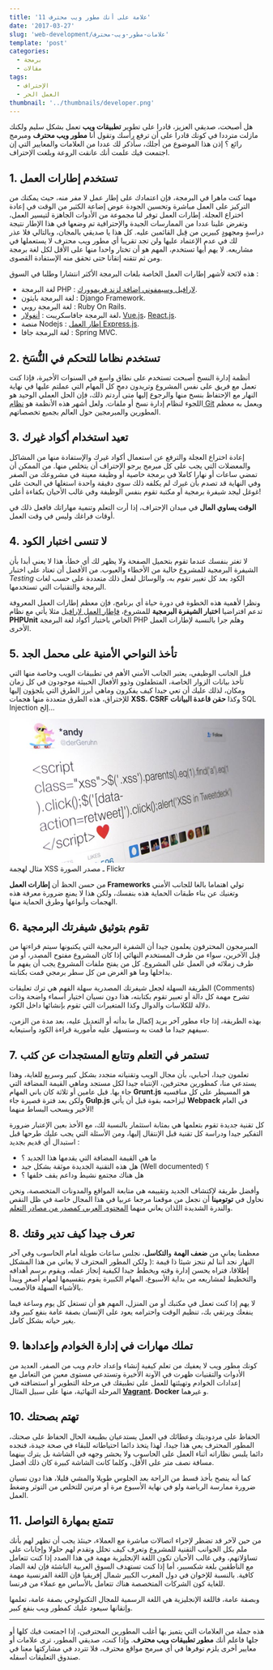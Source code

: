 ```yaml
---
title: '11 علامة على أنك مطور ويب محترف'
date: '2017-03-27'
slug: 'web-development/علامات-مطور-ويب-محترف'
template: 'post'
categories:
  - برمجة
  - مقالات
tags:
  - الإحتراف
  - العمل الحر
thumbnail: '../thumbnails/developer.png'
---
```


هل أصبحت، صديقي العزيز، قادرا على تطوير **تطبيقات ويب** تعمل بشكل سليم ولكنك مازلت مترددا في كونك قادرا على أن ترفع رأسك وتقول أنا **مطور ويب محترف** ومبرمج رائع ؟ إذن هذا الموضوع من أجلك، سأذكر لك عددا من العلامات والمعايير التي إن اجتمعت فيك علمت أنك عانقت الروعة وبلغت الإحتراف.

## 1\. تستخدم إطارات العمل

مهما كنت ماهرا في البرمجة، فإن اعتمادك على إطار عمل لا مفر منه، حيث يمكنك من التركيز على العمل مباشرة وتحسين الجودة عوض إضاعة الكثير من الوقت في إعادة اختراع العجلة. إطارات العمل توفر لنا مجموعة من الأدوات الجاهزة لتيسير العمل، وتفرض علينا عددا من الممارسات الجيدة والإحترافية تم وضعها في هذا الإطار نتيجة دراسةٍ ومجهودٍ كبيرين من قِبل القائمين عليه. كل هذا يا صديقي بالمجان، وبالتالي فلا عذر لك في عدم الإعتماد عليها ولن تجد تقريبا أي مطور ويب محترف لا يستعملها في مشاريعه. لا يهم أيها تستخدم، المهم هو أن تختار واحدا منها على الأقل لكل لغة برمجة ومن ثم تتقنه إتقانا حتى تحقق منه الإستفادة القصوى.

هذه لائحة لأشهر إطارات العمل الخاصة بلغات البرمجة الأكثر انتشارا وطلبا في السوق :

- لغة البرمجة PHP : [لارافيل وسيمفوني إضافة لزند فريموورك](/web-development/php/php-frameworks-2016/).
- لغة البرمجة بايثون : Django Framework.
- لغة البرمجة روبي : Ruby On Rails.
- لغة البرمجة جافاسكريبت : [أنغولار](/web-development/javascript/choose-angular/)، [Vue.js](/vuejs-framework)، [React.js](/web-development/javascript/react-javascript-library/).
- منصة Nodejs : [إطار العمل Express.js](/web-development/javascript/what-is-expressjs/).
- لغة البرمجة جافا : Spring MVC.

## 2. تستخدم نظاما للتحكم في النُّسَخ

أنظمة إدارة النسخ أصبحت تستخدم على نطاق واسع في السنوات الأخيرة، فإذا كنت تعمل مع فريق على نفس المشروع وتريدون دمج كل المهام التي عملتم عليها في نهاية النهار مع الإحتفاظ بنسخ منها والرجوع إليها متى أردتم ذلك، فإن الحل العملي الوحيد هو اللجوء لنظام إدارة نسخ أو ملفات. ولعل أشهر هذه الأنظمة هو [نظام Git](https://academy.hsoub.com/programming/workflow/git/%D9%85%D8%AF%D8%AE%D9%84-%D8%A5%D9%84%D9%89-%D9%86%D8%B8%D8%A7%D9%85-%D8%A7%D9%84%D8%AA%D8%AD%D9%83%D9%85-%D9%81%D9%8A-%D8%A7%D9%84%D9%86%D8%B3%D8%AE-git-r240/) ويعمل به معظم المطورين والمبرمجين حول العالم بجميع تخصصاتهم.

## 3. تعيد استخدام أكواد غيرك

إعادة اختراع العجلة والترفع عن استعمال أكواد غيرك والإستفادة منها من المشاكل والمعضلات التي يجب على كل مبرمج يرجو الإحتراف أن يتخلص منها. من الممكن أن تمضي ساعات أو نهارا كاملا في برمجة خاصية أو وظيفة معينة في مشروعك من الصفر وفي النهاية قد تصدم بأن غيرك لم يكلفه ذلك سوى دقيقة واحدة استغلها في البحث على غوغل ليجد شيفرة برمجية أو مكتبة تقوم بنفس الوظيفة وفي غالب الأحيان بكفاءة أعلى!

**الوقت يساوي المال** في ميدان الإحتراف، إذا أرت التعلم وتنمية مهاراتك فافعل ذلك في أوقات فراغك وليس في وقت العمل.

## 4. لا تنسى اختبار الكود

لا تغتر بنفسك عندما تقوم بتحميل الصفحة ولا يظهر لك أي خطأ، هذا لا يعني أبدا بأن الشيفرة البرمجية للمشروع خالية من الأخطاء والعيوب. من الأفضل أن تعتاد على اختبار _Testing_ الكود بعد كل تغيير تقوم به، والوسائل لفعل ذلك متعددة على حسب لغات البرمجة والتقنيات التي تستخدمها.

ونظرا لأهمية هذه الخطوة في دورة حياة أي برنامج، فإن معظم إطارات العمل المعروفة تدعم افتراضيا **اختبار الشيفرة البرمجية** للمشروع، [فإطار العمل لارافيل](http://www.tutomena.com/web-development/php/%d8%a5%d8%b7%d8%a7%d8%b1-%d8%a7%d9%84%d8%b9%d9%85%d9%84-%d9%84%d8%a7%d8%b1%d8%a7%d9%81%d9%8a%d9%84/) مثلا يأتي مع نظام **PHPUnit** الخاص باختبار أكواد لغة البرمجة PHP وهلم جرا بالنسبة لإطارات العمل الأخرى.

## 5. تأخذ النواحي الأمنية على محمل الجد

قبل الجانب الوظيفي، يعتبر الجانب الأمني الأهم في تطبيقات الويب وخاصة منها التي تأخذ بيانات الزوار الخاصة، المتطفلون وذوو الأفعال الخبيثة موجودون في كل زمان ومكان، لذلك عليك أن تعي جيدا كيف يفكرون وماهي أبرز الطرق التي يلجؤون إليها للإختراق، هذه الطرق متعددة منها هجمات **XSS**، **CSRF** وكذا **حقن قاعدة البيانات** SQL Injection إلخ...

![مثال لهجمة XSS](../images/xss-attack.jpg) مثال لهجمة XSS ـ مصدر الصورة Flickr

من حسن الحظ أن **إطارات العمل Frameworks** تولي اهتماما بالغا للجانب الأمني وتغنيك عن بناء طبقات الحماية هذه بنفسك، ولكن هذا لا يمنع ضرورة معرفة هذه الهجمات وأنواعها وطرق الحماية منها.

## 6. تقوم بتوثيق شيفرتك البرمجية

المبرمجون المحترفون يعلمون جيدا أن الشفرة البرمجية التي يكتبونها سيتم قراءتها من قِبل الآخرين، سواء من طرف المستخدم النهائي إذا كان المشروع مفتوح المصدر، أو من طرف زملائه في العمل على المشروع. كل من يفتح ملفات المشروع يجب أن يفهم ما بداخلها وما هو الغرض من كل سطر برمجي قمت بكتابته.

الطريقة السهلة لجعل شيفرتك المصدرية سهلة الفهم هي ترك تعليقات (Comments) تشرح مهمة كل دالة أو تعبير تقوم بكتابته، هذا دون نسيان اختيار أسماء واضحة وذات دلالة للكلاسات والدوال وكذا المتغيرات التي تقوم بإنشائها داخل الكود.

بهذه الطريقة، إذا جاء مطور آخر يريد إكمال ما بدأته أو التعديل عليه، بعد مدة من الزمن، سيفهم جيدا ما قمت به وستسهل عليه مأمورية قراءة الكود واستيعابه.

## 7. تستمر في التعلم وتتابع المستجدات عن كثب

تعلمون جيدا، أحبابي، بأن مجال الويب وتقنياته متجدد بشكل كبير وسريع للغاية، وهذا يستدعي منا، كمطورين محترفين، الإنتباه جيدا لكل مستجد وماهي القيمة المضافة التي جاء بها. قبل عامين أو ثلاثة كان باني المهام **Grunt.js** هو المسيطر على كل منافسيه ولكن بعد فترة قصيرة جاء **Gulp.js** ليزاحمه بقوة قبل أن يأتي **Webpack** في العام الأخير ويسحب البساط منهما!

كل تقنية جديدة تقوم بتعلمها هي بمثابة استثمار بالنسبة لك، مع الأخذ بعين الإعتبار ضرورة التفكير جيدا ودراسة كل تقنية قبل الإنتقال إليها، ومن الأسئلة التي يجب عليك طرحها قبل استبدال أي قديم بجديد :

- ما هي القيمة المضافة التي يقدمها هذا الجديد ؟
- هل هذه التقنية الجديدة موثقة بشكل جيد (Well documented) ؟
- هل هناك مجتمع نشيط وداعم يقف خلفها ؟

وأفضل طريقة لإكتشاف الجديد وتقييمه هي متابعة المواقع والمدونات المتخصصة، ونحن نحاول في **توتومينا** أن نجعل من موقعنا مرجعا عربيا في هذا المجال خاصة في ظل النقص والندرة الشديدة اللذان يعاني منهما [المحتوى العربي كمصدر من مصادر التعلم](http://www.tutomena.com/blog/%d9%85%d8%af%d9%88%d9%86%d8%a7%d8%aa-%d8%b9%d8%b1%d8%a8%d9%8a%d8%a9-%d9%85%d8%aa%d8%ae%d8%b5%d8%b5%d8%a9-%d8%aa%d8%b7%d9%88%d9%8a%d8%b1-%d8%a7%d9%84%d9%88%d9%8a%d8%a8/).

## 8. تعرف جيدا كيف تدير وقتك

معظمنا يعاني من **ضعف الهمة** و**التكاسل**، نجلس ساعات طويلة أمام الحاسوب وفي آخر النهار نجد أننا لم ننجز شيئا ذا قيمة :( ولكن المطور المحترف لا يعاني من هذا المشكل إطلاقا، فتراه يحسن إدارة وقته ويخطط جيدا لكيفية إنجاز عمله، ويقوم برسم أهدافه والتخطيط لمشاريعه من بداية الأسبوع، المهام الكبيرة يقوم بتقسيمها لمهام أصغر ويبدأ بالأشياء السهلة فالأصعب.

لا يهم إذا كنت تعمل في مكتبك أو من المنزل، المهم هو أن تستغل كل يوم وساعة فيما ينفعك ويرتقي بك، تنظيم الوقت واحترامه يعود على الإنسان بصفة عامة بنفع كبير وقد يغير حياته بشكل كامل.

## 9. تملك مهارات في إدارة الخوادم وإعدادها

كونك مطور ويب لا يعفيك من تعلم كيفية إنشاء وإعداد خادم ويب من الصفر، العديد من الأدوات والتقنيات ظهرت في الآونة الأخيرة وتستدعي مستوى معين من التعامل مع إعدادات الخوادم وتهيئتها للعمل على تطبيقك في مرحلة التطوير أو استضافته في المرحلة النهائية، منها على سبيل المثال [**Vagrant**](http://www.tutomena.com/web-development/tools/vagrant/)، **Docker** و غيرهما.

## 10. تهتم بصحتك

الحفاظ على مردوديتك وعطائك في العمل يستدعيان بطبيعة الحال الحفاظ على صحتك، المطور المحترف يعي هذا جيدا، لهذا يتخذ دائما احتياطاته للبقاء في صحة جيدة، فنجده دائما يلبس نظاراته أثناء العمل على الحاسوب ولا يحشر وجهه في الشاشة بل يترك بينهما مسافة نصف متر على الأقل، وكلما كانت الشاشة كبيرة كان ذلك أفضل.

كما أنه ينصح بأخذ قسط من الراحة بعد الجلوس طويلا والمشي قليلا، هذا دون نسيان ضرورة ممارسة الرياضة ولو في نهاية الأسبوع مرة أو مرتين للتخلص من التوثر وضغط العمل.

## 11. تتمتع بمهارة التواصل

من حين لآخر قد تضظر لإجراء اتصالات مباشرة مع العملاء، حينئذ يجب أن تظهر لهم بأنك ملم بكل الجوانب التقنية للمشروع وتعرف كيف تحلل وتقدم لهم حلولا وإجابات على تساؤلاتهم، وفي غالب الأحيان تكون اللغة الإنجليزية مهمة في هذا الصدد إذا كنت تتعامل مع الناطقين بلغة شكسبير، أما إذا كنت تستهدف السوق العربية الناشئة فإن لغة الضاد كافية. بالنسبة للإخوان في دول المغرب الكبير شمال إفريقيا فإن اللغة الفرنسية مهمة للغاية كون الشركات المتخصصة هناك تتعامل بالأساس مع عملاء من فرنسا.

وبصفة عامة، فاللغة الإنجليزية هي اللغة الرسمية للمجال التكنولوجي بصفة عامة، تعلمها وإتقانها سيعود عليك كمطور ويب بنفع كبير.

---

هذه جملة من العلامات التي يتميز بها أغلب المطورين المحترفين، إذا اجمتعت فيك كلها أو جلها فاعلم أنك **مطور تطبيقات ويب محترف**. وإذا كنت، صديقي المطور، ترى علامات أو معايير أخرى يلزم توفرها في أي مبرمج مواقع محترف، فلا تتردد في مشاركتها معنا في صندوق التعليقات أسفله.
